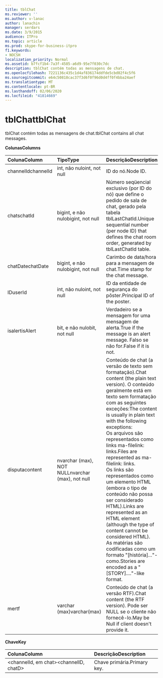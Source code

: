 ```yaml
---
title: tblChat
ms.reviewer: ''
ms.author: v-lanac
author: lanachin
manager: serdars
ms.date: 3/9/2015
audience: ITPro
ms.topic: article
ms.prod: skype-for-business-itpro
f1.keywords:
- NOCSH
localization_priority: Normal
ms.assetid: b7fcf1b4-7a3f-4585-a6d9-95e7f030c7dc
description: tblChat contém todas as mensagens de chat.
ms.openlocfilehash: 7221136c435c1d4af836174ddfde5cbd02f4c5f6
ms.sourcegitcommit: e64c50818cac37f3d6f0f96d0d4ff0f4bba24aef
ms.translationtype: MT
ms.contentlocale: pt-BR
ms.lasthandoff: 02/06/2020
ms.locfileid: "41814669"
---
```

# <a name="tblchat"></a><span data-ttu-id="dac12-103">tblChat</span><span class="sxs-lookup"><span data-stu-id="dac12-103">tblChat</span></span>
 
<span data-ttu-id="dac12-104">tblChat contém todas as mensagens de chat.</span><span class="sxs-lookup"><span data-stu-id="dac12-104">tblChat contains all chat messages.</span></span>
  
<span data-ttu-id="dac12-105">**Colunas**</span><span class="sxs-lookup"><span data-stu-id="dac12-105">**Columns**</span></span>

|<span data-ttu-id="dac12-106">**Coluna**</span><span class="sxs-lookup"><span data-stu-id="dac12-106">**Column**</span></span>|<span data-ttu-id="dac12-107">**Tipo**</span><span class="sxs-lookup"><span data-stu-id="dac12-107">**Type**</span></span>|<span data-ttu-id="dac12-108">**Descrição**</span><span class="sxs-lookup"><span data-stu-id="dac12-108">**Description**</span></span>|
|:-----|:-----|:-----|
|<span data-ttu-id="dac12-109">channelId</span><span class="sxs-lookup"><span data-stu-id="dac12-109">channelId</span></span>  <br/> |<span data-ttu-id="dac12-110">int, não nulo</span><span class="sxs-lookup"><span data-stu-id="dac12-110">int, not null</span></span>  <br/> |<span data-ttu-id="dac12-111">ID do nó.</span><span class="sxs-lookup"><span data-stu-id="dac12-111">Node ID.</span></span>  <br/> |
|<span data-ttu-id="dac12-112">chats</span><span class="sxs-lookup"><span data-stu-id="dac12-112">chatId</span></span>  <br/> |<span data-ttu-id="dac12-113">bigint, e não nulo</span><span class="sxs-lookup"><span data-stu-id="dac12-113">bigint, not null</span></span>  <br/> |<span data-ttu-id="dac12-114">Número seqüencial exclusivo (por ID do nó) que define o pedido de sala de chat, gerado pela tabela tblLastChatId.</span><span class="sxs-lookup"><span data-stu-id="dac12-114">Unique sequential number (per node ID) that defines the chat room order, generated by tblLastChatId table.</span></span>  <br/> |
|<span data-ttu-id="dac12-115">chatDate</span><span class="sxs-lookup"><span data-stu-id="dac12-115">chatDate</span></span>  <br/> |<span data-ttu-id="dac12-116">bigint, e não nulo</span><span class="sxs-lookup"><span data-stu-id="dac12-116">bigint, not null</span></span>  <br/> |<span data-ttu-id="dac12-117">Carimbo de data/hora para a mensagem de chat.</span><span class="sxs-lookup"><span data-stu-id="dac12-117">Time stamp for the chat message.</span></span>  <br/> |
|<span data-ttu-id="dac12-118">ID</span><span class="sxs-lookup"><span data-stu-id="dac12-118">userId</span></span>  <br/> |<span data-ttu-id="dac12-119">int, não nulo</span><span class="sxs-lookup"><span data-stu-id="dac12-119">int, not null</span></span>  <br/> |<span data-ttu-id="dac12-120">ID da entidade de segurança do pôster.</span><span class="sxs-lookup"><span data-stu-id="dac12-120">Principal ID of the poster.</span></span>  <br/> |
|<span data-ttu-id="dac12-121">isalert</span><span class="sxs-lookup"><span data-stu-id="dac12-121">isAlert</span></span>  <br/> |<span data-ttu-id="dac12-122">bit, e não nulo</span><span class="sxs-lookup"><span data-stu-id="dac12-122">bit, not null</span></span>  <br/> |<span data-ttu-id="dac12-123">Verdadeiro se a mensagem for uma mensagem de alerta.</span><span class="sxs-lookup"><span data-stu-id="dac12-123">True if the message is an alert message.</span></span> <span data-ttu-id="dac12-124">Falso se não for.</span><span class="sxs-lookup"><span data-stu-id="dac12-124">False if it is not.</span></span>  <br/> |
|<span data-ttu-id="dac12-125">disputa</span><span class="sxs-lookup"><span data-stu-id="dac12-125">content</span></span>  <br/> |<span data-ttu-id="dac12-126">nvarchar (max), NOT NULL</span><span class="sxs-lookup"><span data-stu-id="dac12-126">nvarchar (max), not null</span></span>  <br/> | <span data-ttu-id="dac12-127">Conteúdo de chat (a versão de texto sem formatação).</span><span class="sxs-lookup"><span data-stu-id="dac12-127">Chat content (the plain text version).</span></span> <span data-ttu-id="dac12-128">O conteúdo geralmente está em texto sem formatação com as seguintes exceções:</span><span class="sxs-lookup"><span data-stu-id="dac12-128">The content is usually in plain text with the following exceptions:</span></span> <br/>  <span data-ttu-id="dac12-129">Os arquivos são representados como links ma-filelink: links.</span><span class="sxs-lookup"><span data-stu-id="dac12-129">Files are represented as ma-filelink: links.</span></span> <br/>  <span data-ttu-id="dac12-130">Os links são representados como um elemento HTML (embora o tipo de conteúdo não possa ser considerado HTML).</span><span class="sxs-lookup"><span data-stu-id="dac12-130">Links are represented as an HTML element (although the type of content cannot be considered HTML).</span></span> <br/>  <span data-ttu-id="dac12-131">As matérias são codificadas como um formato "[história]..."-como.</span><span class="sxs-lookup"><span data-stu-id="dac12-131">Stories are encoded as a "[STORY]...."-like format.</span></span> <br/> |
|<span data-ttu-id="dac12-132">me</span><span class="sxs-lookup"><span data-stu-id="dac12-132">rtf</span></span>  <br/> |<span data-ttu-id="dac12-133">varchar (max)</span><span class="sxs-lookup"><span data-stu-id="dac12-133">varchar(max)</span></span>  <br/> |<span data-ttu-id="dac12-134">Conteúdo de chat (a versão RTF).</span><span class="sxs-lookup"><span data-stu-id="dac12-134">Chat content (the RTF version).</span></span> <span data-ttu-id="dac12-135">Pode ser NULL se o cliente não fornecê-lo.</span><span class="sxs-lookup"><span data-stu-id="dac12-135">May be Null if client doesn't provide it.</span></span>  <br/> |
   
<span data-ttu-id="dac12-136">**Chave**</span><span class="sxs-lookup"><span data-stu-id="dac12-136">**Key**</span></span>

|<span data-ttu-id="dac12-137">**Coluna**</span><span class="sxs-lookup"><span data-stu-id="dac12-137">**Column**</span></span>|<span data-ttu-id="dac12-138">**Descrição**</span><span class="sxs-lookup"><span data-stu-id="dac12-138">**Description**</span></span>|
|:-----|:-----|
|<span data-ttu-id="dac12-139">\<channelId, em chat\></span><span class="sxs-lookup"><span data-stu-id="dac12-139">\<channelID, chatD\></span></span>  <br/> |<span data-ttu-id="dac12-140">Chave primária.</span><span class="sxs-lookup"><span data-stu-id="dac12-140">Primary key.</span></span>  <br/> |
   

